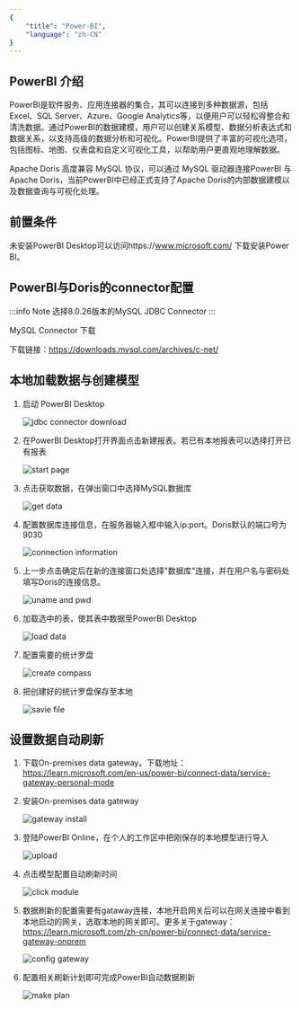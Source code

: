 ```yaml
---
{
    "title": "Power-BI",
    "language": "zh-CN"
}
---
```


<!--
Licensed to the Apache Software Foundation (ASF) under one
or more contributor license agreements.  See the NOTICE file
distributed with this work for additional information
regarding copyright ownership.  The ASF licenses this file
to you under the Apache License, Version 2.0 (the
"License"); you may not use this file except in compliance
with the License.  You may obtain a copy of the License at

  http://www.apache.org/licenses/LICENSE-2.0

Unless required by applicable law or agreed to in writing,
software distributed under the License is distributed on an
"AS IS" BASIS, WITHOUT WARRANTIES OR CONDITIONS OF ANY
KIND, either express or implied.  See the License for the
specific language governing permissions and limitations
under the License.
-->

## PowerBI 介绍

PowerBI是软件服务、应用连接器的集合，其可以连接到多种数据源，包括Excel、SQL Server、Azure、Google Analytics等，以便用户可以轻松得整合和清洗数据。通过PowerBI的数据建模，用户可以创建关系模型、数据分析表达式和数据关系，以支持高级的数据分析和可视化。PowerBI提供了丰富的可视化选项，包括图标、地图、仪表盘和自定义可视化工具，以帮助用户更直观地理解数据。

Apache Doris 高度兼容 MySQL 协议，可以通过 MySQL 驱动器连接PowerBI 与 Apache Doris，当前PowerBI中已经正式支持了Apache Doris的内部数据建模以及数据查询与可视化处理。

## 前置条件

未安装PowerBI Desktop可以访问https://www.microsoft.com/ 下载安装Power BI。

## PowerBI与Doris的connector配置

:::info Note
选择8.0.26版本的MySQL JDBC Connector
:::

MySQL Connector 下载

下载链接：https://downloads.mysql.com/archives/c-net/ 

## 本地加载数据与创建模型

1. 启动 PowerBI Desktop

   ![jdbc connector download](/images/powerbi/bi-powerbi-en-1.png)

2. 在PowerBI Desktop打开界面点击新建报表。若已有本地报表可以选择打开已有报表

   ![start page](/images/powerbi/bi-powerbi-en-2.png)

3. 点击获取数据，在弹出窗口中选择MySQL数据库

   ![get data](/images/powerbi/bi-powerbi-en-3.png)

4. 配置数据库连接信息，在服务器输入框中输入ip:port。Doris默认的端口号为9030

   ![connection information](/images/powerbi/bi-powerbi-en-4.png)

5. 上一步点击确定后在新的连接窗口处选择"数据库"连接，并在用户名与密码处填写Doris的连接信息。

   ![uname and pwd](/images/powerbi/bi-powerbi-en-5.png)

6. 加载选中的表，使其表中数据至PowerBI Desktop

   ![load data](/images/powerbi/bi-powerbi-en-6.png)

7. 配置需要的统计罗盘

   ![create compass](/images/powerbi/bi-powerbi-en-7.png)

8. 把创建好的统计罗盘保存至本地

   ![savie file](/images/powerbi/bi-powerbi-en-8.png)

## 设置数据自动刷新

1. 下载On-premises data gateway。下载地址：https://learn.microsoft.com/en-us/power-bi/connect-data/service-gateway-personal-mode
2. 安装On-premises data gateway

   ![gateway install](/images/powerbi/bi-powerbi-en-9.png)

3. 登陆PowerBI Online，在个人的工作区中把刚保存的本地模型进行导入

   ![upload](/images/powerbi/bi-powerbi-en-10.png)

4. 点击模型配置自动刷新时间

   ![click module](/images/powerbi/bi-powerbi-en-11.png)

5. 数据刷新的配置需要有gataway连接，本地开启网关后可以在网关连接中看到本地启动的网关，选取本地的网关即可。更多关于gateway：https://learn.microsoft.com/zh-cn/power-bi/connect-data/service-gateway-onprem

   ![config gateway](/images/powerbi/bi-powerbi-en-12.png)

6. 配置相关刷新计划即可完成PowerBI自动数据刷新

   ![make plan](/images/powerbi/bi-powerbi-en-13.png)

